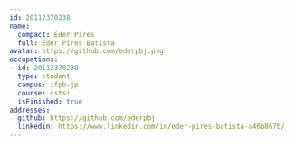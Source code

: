 ```yaml
---
id: 20112370238
name:
  compact: Éder Pires
  full: Éder Pires Batista
avatar: https://github.com/ederpbj.png
occupations:
- id: 20112370238
  type: student
  campus: ifpb-jp
  course: cstsi
  isFinished: true
addresses:
  github: https://github.com/ederpbj
  linkedin: https://www.linkedin.com/in/eder-pires-batista-a46b867b/
---
```

